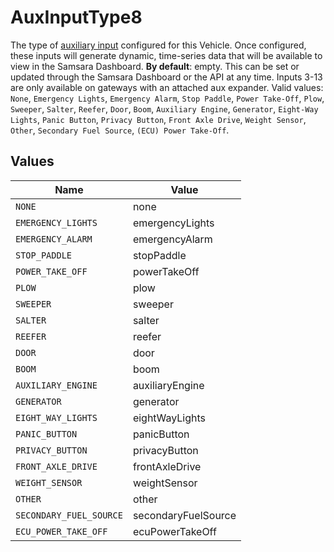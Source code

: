 # AuxInputType8

The type of <a href="https://kb.samsara.com/hc/en-us/articles/360043040512-Auxiliary-Inputs" target="_blank">auxiliary input</a> configured for this Vehicle. Once configured, these inputs will generate dynamic, time-series data that will be available to view in the Samsara Dashboard. **By default**: empty. This can be set or updated through the Samsara Dashboard or the API at any time. Inputs 3-13 are only available on gateways with an attached aux expander. Valid values: `None`, `Emergency Lights`, `Emergency Alarm`, `Stop Paddle`, `Power Take-Off`, `Plow`, `Sweeper`, `Salter`, `Reefer`, `Door`, `Boom`, `Auxiliary Engine`, `Generator`, `Eight-Way Lights`, `Panic Button`, `Privacy Button`, `Front Axle Drive`, `Weight Sensor`, `Other`, `Secondary Fuel Source`, `(ECU) Power Take-Off`.


## Values

| Name                    | Value                   |
| ----------------------- | ----------------------- |
| `NONE`                  | none                    |
| `EMERGENCY_LIGHTS`      | emergencyLights         |
| `EMERGENCY_ALARM`       | emergencyAlarm          |
| `STOP_PADDLE`           | stopPaddle              |
| `POWER_TAKE_OFF`        | powerTakeOff            |
| `PLOW`                  | plow                    |
| `SWEEPER`               | sweeper                 |
| `SALTER`                | salter                  |
| `REEFER`                | reefer                  |
| `DOOR`                  | door                    |
| `BOOM`                  | boom                    |
| `AUXILIARY_ENGINE`      | auxiliaryEngine         |
| `GENERATOR`             | generator               |
| `EIGHT_WAY_LIGHTS`      | eightWayLights          |
| `PANIC_BUTTON`          | panicButton             |
| `PRIVACY_BUTTON`        | privacyButton           |
| `FRONT_AXLE_DRIVE`      | frontAxleDrive          |
| `WEIGHT_SENSOR`         | weightSensor            |
| `OTHER`                 | other                   |
| `SECONDARY_FUEL_SOURCE` | secondaryFuelSource     |
| `ECU_POWER_TAKE_OFF`    | ecuPowerTakeOff         |